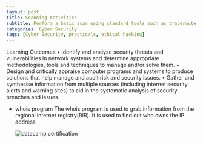 ```yaml
---
layout: post
title: Scanning Activities
subtitle: Perform a basic scan using standard tools such as traceroute, dig and nslookup.
categories: Cyber Security
tags: [Cyber Security, practicals, ethical hacking]
---
```


Learning Outcomes
• Identify and analyse security threats and vulnerabilities in network systems and
determine appropriate methodologies, tools and techniques to manage and/or solve
them.
• Design and critically appraise computer programs and systems to produce solutions
that help manage and audit risk and security issues.
• Gather and synthesise information from multiple sources (including internet security
alerts and warning sites) to aid in the systematic analysis of security breaches and
issues.

- whois program
  The whois program is used to grab information from the regional internet registry(RIR). It is used to find out who owns the IP address

  ![datacamp certification](/assets/images/banners/datacamp_certificate_dummy.jpg)


